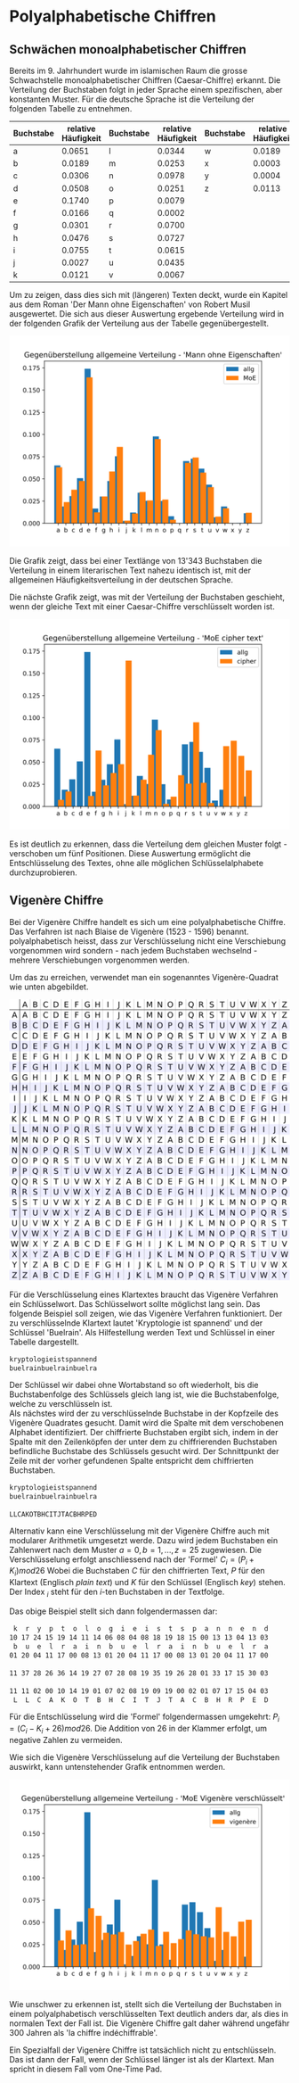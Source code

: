 # Polyalphabetische Chiffren

## Schwächen monoalphabetischer Chiffren

Bereits im 9. Jahrhundert wurde im islamischen Raum die grosse Schwachstelle
monoalphabetischer Chiffren (Caesar-Chiffre) erkannt. Die Verteilung der
Buchstaben folgt in jeder Sprache einem spezifischen, aber konstanten Muster. Für
die deutsche Sprache ist die Verteilung der folgenden Tabelle zu entnehmen.

| Buchstabe | relative Häufigkeit | Buchstabe | relative Häufigkeit | Buchstabe | relative Häufigkeit |
| --- | --- | --- | --- | --- | --- | 
| a | 0.0651 | l | 0.0344 | w | 0.0189 |
| b | 0.0189 | m | 0.0253 | x | 0.0003 |
| c | 0.0306 | n | 0.0978 | y | 0.0004 |
| d | 0.0508 | o | 0.0251 | z | 0.0113 |
| e | 0.1740 | p | 0.0079 | |
| f | 0.0166 | q | 0.0002 | |
| g | 0.0301 | r | 0.0700 | |
| h | 0.0476 | s | 0.0727 | |
| i | 0.0755 | t | 0.0615 | |
| j | 0.0027 | u | 0.0435 | |
| k | 0.0121 | v | 0.0067 | |

Um zu zeigen, dass dies sich mit (längeren) Texten deckt, wurde ein Kapitel aus
dem Roman 'Der Mann ohne Eigenschaften' von Robert Musil ausgewertet. Die sich
aus dieser Auswertung ergebende Verteilung wird in der folgenden Grafik der
Verteilung aus der Tabelle gegenübergestellt.

![](plain.svg)

Die Grafik zeigt, dass bei einer Textlänge von 13'343 Buchstaben die Verteilung
in einem literarischen Text nahezu identisch ist, mit der allgemeinen
Häufigkeitsverteilung in der deutschen Sprache.

Die nächste Grafik zeigt, was mit der Verteilung der Buchstaben geschieht, wenn
der gleiche Text mit einer Caesar-Chiffre verschlüsselt worden ist.

![](cipher.svg)

Es ist deutlich zu erkennen, dass die Verteilung dem gleichen Muster folgt -
verschoben um fünf Positionen. Diese Auswertung ermöglicht die Entschlüsselung
des Textes, ohne alle möglichen Schlüsselalphabete durchzuprobieren.

## Vigenère Chiffre

Bei der Vigenère Chiffre handelt es sich um eine polyalphabetische Chiffre. Das
Verfahren ist nach Blaise de Vigenère (1523 - 1596) benannt. polyalphabetisch
heisst, dass zur Verschlüsselung nicht eine Verschiebung vorgenommen wird
sondern - nach jedem Buchstaben wechselnd - mehrere Verschiebungen
vorgenommen werden.

Um das zu erreichen, verwendet man ein sogenanntes Vigenère-Quadrat wie unten
abgebildet. 

![](vigenere_square_shading.svg)

Für die Verschlüsselung eines Klartextes braucht das Vigenère Verfahren ein
Schlüsselwort. Das Schlüsselwort sollte möglichst lang sein. Das folgende
Beispiel soll zeigen, wie das Vigenère Verfahren funktioniert. Der zu
verschlüsselnde Klartext lautet 'Kryptologie ist spannend' und der
Schlüssel
'Buelrain'. Als Hilfestellung werden Text und Schlüssel in einer Tabelle
dargestellt.

```
kryptologieistspannend
buelrainbuelrainbuelra
```

Der Schlüssel wir dabei ohne Wortabstand so oft wiederholt, bis die
Buchstabenfolge des Schlüssels gleich lang ist, wie die Buchstabenfolge, welche
zu verschlüsseln ist.  
Als nächstes wird der zu verschlüsselnde Buchstabe in der Kopfzeile des Vigenère
Quadrates gesucht. Damit wird die Spalte mit dem verschobenen Alphabet
identifiziert. Der chiffrierte Buchstaben ergibt sich, indem in der Spalte mit
den Zeilenköpfen der unter dem zu chiffrierenden Buchstaben befindliche
Buchstabe des Schlüssels gesucht wird. Der Schnittpunkt der Zeile mit der vorher
gefundenen Spalte entspricht dem chiffrierten Buchstaben.

```
kryptologieistspannend
buelrainbuelrainbuelra

LLCAKOTBHCITJTACBHRPED
```

Alternativ kann eine Verschlüsselung mit der Vigenère Chiffre auch mit modularer
Arithmetik umgesetzt werde. Dazu wird jedem Buchstaben ein Zahlenwert nach dem
Muster $a = 0, b = 1, ... , z = 25$ zugewiesen. Die Verschlüsselung erfolgt
anschliessend nach der 'Formel' $C_i = (P_i + K_i) mod 26$ Wobei die Buchstaben
$C$ für den chiffrierten Text, $P$ für den Klartext (Englisch *plain text*) und
$K$ für den Schlüssel (Englisch *key*) stehen. Der Index $_i$ steht für den
$i$-ten Buchstaben in der Textfolge.

Das obige Beispiel stellt sich dann folgendermassen dar:

```
 k  r  y  p  t  o  l  o  g  i  e  i  s  t  s  p  a  n  n  e  n  d
10 17 24 15 19 14 11 14 06 08 04 08 18 19 18 15 00 13 13 04 13 03
 b  u  e  l  r  a  i  n  b  u  e  l  r  a  i  n  b  u  e  l  r  a
01 20 04 11 17 00 08 13 01 20 04 11 17 00 08 13 01 20 04 11 17 00

11 37 28 26 36 14 19 27 07 28 08 19 35 19 26 28 01 33 17 15 30 03

11 11 02 00 10 14 19 01 07 02 08 19 09 19 00 02 01 07 17 15 04 03
 L  L  C  A  K  O  T  B  H  C  I  T  J  T  A  C  B  H  R  P  E  D
```

Für die Entschlüsselung wird die 'Formel' folgendermassen umgekehrt: 
$P_i = (C_i - K_i + 26) mod 26$. Die Addition von 26 in der Klammer erfolgt, um
negative Zahlen zu vermeiden.

Wie sich die Vigenère Verschlüsselung auf die Verteilung der Buchstaben
auswirkt, kann untenstehender Grafik entnommen werden.

![](vigenere.svg)

Wie unschwer zu erkennen ist, stellt sich die Verteilung der Buchstaben in einem
polyalphabetisch verschlüsselten Text deutlich anders dar, als dies in normalen
Text der Fall ist. Die Vigenère Chiffre galt daher während ungefähr 300 Jahren
als 'la chiffre indéchiffrable'.

Ein Spezialfall der Vigenère Chiffre ist tatsächlich nicht zu entschlüsseln. Das
ist dann der Fall, wenn der Schlüssel länger ist als der Klartext.
Man spricht in diesem Fall vom One-Time Pad.